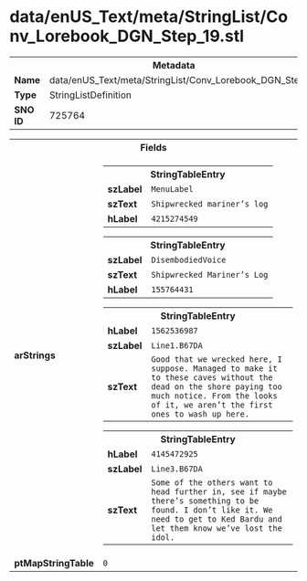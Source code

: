 <h1>data/enUS_Text/meta/StringList/Conv_Lorebook_DGN_Step_19.stl</h1><table><tr><th colspan="100%">Metadata</th></tr><tr><td><b>Name</b></td><td>data/enUS_Text/meta/StringList/Conv_Lorebook_DGN_Step_19.stl</td></tr><tr><td><b>Type</b></td><td>StringListDefinition</td></tr><tr><td><b>SNO ID</b></td><td>725764</td></tr></table>

<table><tr><th colspan="100%">Fields</th></tr><tr><td><b>arStrings</b></td><td><table><tr><th colspan="100%">StringTableEntry</th></tr><tr><td><b>szLabel</b></td><td><code>MenuLabel</code></td></tr><tr><td><b>szText</b></td><td><code>Shipwrecked mariner’s log</code></td></tr><tr><td><b>hLabel</b></td><td><code>4215274549</code></td></tr></table>


<table><tr><th colspan="100%">StringTableEntry</th></tr><tr><td><b>szLabel</b></td><td><code>DisembodiedVoice</code></td></tr><tr><td><b>szText</b></td><td><code>Shipwrecked Mariner’s Log</code></td></tr><tr><td><b>hLabel</b></td><td><code>155764431</code></td></tr></table>


<table><tr><th colspan="100%">StringTableEntry</th></tr><tr><td><b>hLabel</b></td><td><code>1562536987</code></td></tr><tr><td><b>szLabel</b></td><td><code>Line1.B67DA</code></td></tr><tr><td><b>szText</b></td><td><code>Good that we wrecked here, I suppose. Managed to make it to these caves without the dead on the shore paying too much notice. From the looks of it, we aren’t the first ones to wash up here.</code></td></tr></table>


<table><tr><th colspan="100%">StringTableEntry</th></tr><tr><td><b>hLabel</b></td><td><code>4145472925</code></td></tr><tr><td><b>szLabel</b></td><td><code>Line3.B67DA</code></td></tr><tr><td><b>szText</b></td><td><code>Some of the others want to head further in, see if maybe there’s something to be found. I don’t like it. We need to get to Ked Bardu and let them know we’ve lost the idol.</code></td></tr></table>


</td></tr><tr><td><b>ptMapStringTable</b></td><td><code>0</code></td></tr></table>

